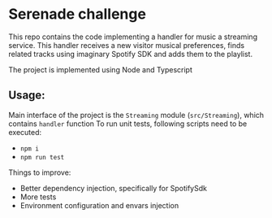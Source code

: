 # Serenade challenge
This repo contains the code implementing a handler for music a streaming service. This handler receives a new visitor musical preferences, finds related tracks using imaginary Spotify SDK and adds them to the playlist.

The project is implemented using Node and Typescript

## Usage:
Main interface of the project is the `Streaming` module (`src/Streaming`), which contains `handler` function
To run unit tests, following scripts need to be executed:
- `npm i`
- `npm run test`

Things to improve:
- Better dependency injection, specifically for SpotifySdk
- More tests
- Environment configuration and envars injection
